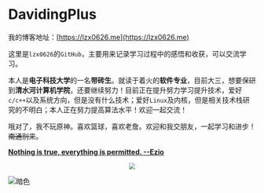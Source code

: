 # DavidingPlus

我的博客地址：[https://lzx0626.me](https://lzx0626.me)

这里是`lzx0626`的`GitHub`，主要用来记录学习过程中的感悟和收获，可以交流学习。

本人是**电子科技大学**的一名**带砖生**。就读于着火的**软件专业**，目前大三，想要保研到**清水河计算机学院**，还要继续努力！目前正在提升努力学习提升技术，爱好`c/c++`以及系统方向，但是没有什么技术；爱好`Linux`及内核，但是相关技术栈研究的不明白；本人正在努力提高算法水平！欢迎一起交流！

哦对了，我不玩原神。喜欢篮球，喜欢老詹。欢迎和我交朋友，一起学习和进步！~~南通别来~~。

**<u>Nothing is true, everything is permitted.  --Ezio</u>**

<center><img src="https://img-blog.csdnimg.cn/1867f61e47c447b681b9e4f1f92d105c.png" style="zoom: 80%;" /></center>

![暗色](https://raw.githubusercontent.com/DavidingPlus/DavidingPlus/output/github-contribution-grid-snake-dark.svg)

